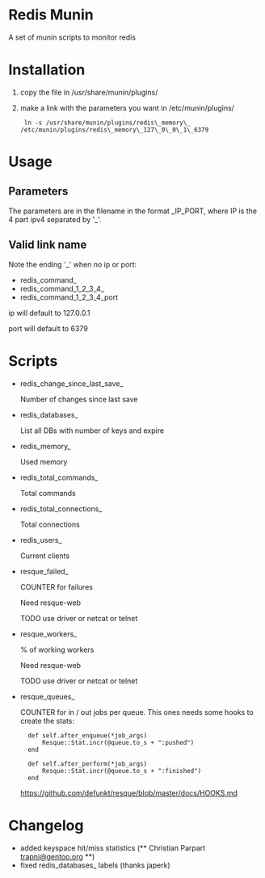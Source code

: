 Redis Munin
===========

A set of munin scripts to monitor redis

Installation
============

1. copy the file in /usr/share/munin/plugins/
2. make a link with the parameters you want in /etc/munin/plugins/

        ln -s /usr/share/munin/plugins/redis\_memory\_ /etc/munin/plugins/redis\_memory\_127\_0\_0\_1\_6379

Usage
==========

Parameters
-------

The parameters are in the filename in the format \_IP\_PORT, where IP is the 4 part ipv4 separated by '\_'.

Valid link name
---------------

Note the ending '\_' when no ip or port:

* redis\_command\_
* redis\_command\_1\_2\_3\_4\_
* redis\_command\_1\_2\_3\_4\_port

ip will default to 127.0.0.1

port will default to 6379

Scripts
=======

* redis\_change\_since\_last\_save\_

    Number of changes since last save

* redis\_databases\_

    List all DBs with number of keys and expire

* redis\_memory\_

    Used memory

* redis\_total\_commands\_

    Total commands

* redis\_total\_connections\_

    Total connections

* redis\_users\_

    Current clients

* resque\_failed\_

    COUNTER for failures

    Need resque-web

    TODO use driver or netcat or telnet 

* resque\_workers\_

    % of working workers

    Need resque-web

    TODO use driver or netcat or telnet

* resque\_queues\_

    COUNTER for in / out jobs per queue.
    This ones needs some hooks to create the stats:

        def self.after_enqueue(*job_args)
            Resque::Stat.incr(@queue.to_s + ":pushed")
        end

        def self.after_perform(*job_args)
            Resque::Stat.incr(@queue.to_s + ":finished")
        end
        
    https://github.com/defunkt/resque/blob/master/docs/HOOKS.md

Changelog
=======

 * added keyspace hit/miss statistics (** Christian Parpart <trapni@gentoo.org> **)
 * fixed redis\_databases\_ labels (thanks japerk)

